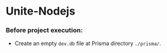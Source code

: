 # Unite-Nodejs

### Before project execution:

- Create an empty `dev.db` file at Prisma directory `./prisma/`.
